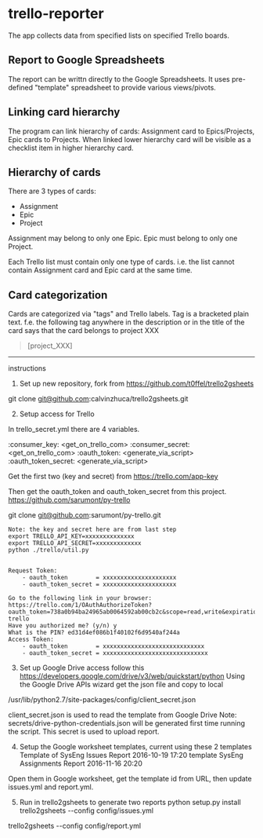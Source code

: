 trello-reporter
===============

The app collects data from specified lists on specified Trello boards.

Report to Google Spreadsheets
-----------------------------
The report can be writtn directly to the Google Spreadsheets.
It uses pre-defined "template" spreadsheet to provide various views/pivots.

Linking card hierarchy
----------------------
The program can link hierarchy of cards: Assignment card to Epics/Projects, Epic cards to Projects.
When linked lower hierarchy card will be visible as a checklist item in higher hierarchy card.

Hierarchy of cards
------------------
There are 3 types of cards:
* Assignment
* Epic
* Project

Assignment may belong to only one Epic.
Epic must belong to only one Project.

Each Trello list must contain only one type of cards. i.e. the list cannot contain Assignment card and Epic card at the same time.

Card categorization
-------------------
Cards are categorized via "tags" and Trello labels.
Tag is a bracketed plain text. f.e. the following tag anywhere in the description or in the title of the card says that the card belongs to project XXX
> [project_XXX]

-------------------
instructions
1) Set up new repository, fork from https://github.com/t0ffel/trello2gsheets

git clone git@github.com:calvinzhuca/trello2gsheets.git


2) Setup access for Trello

In trello_secret.yml there are 4 variables. 

:consumer_key: <get_on_trello_com>
:consumer_secret: <get_on_trello_com>
:oauth_token: <generate_via_script>
:oauth_token_secret: <generate_via_script>


Get the first two (key and secret) from https://trello.com/app-key


Then get the oauth_token and oauth_token_secret from this project. 
https://github.com/sarumont/py-trello

git clone git@github.com:sarumont/py-trello.git

	Note: the key and secret here are from last step
	export TRELLO_API_KEY=xxxxxxxxxxxxxx
	export TRELLO_API_SECRET=xxxxxxxxxxxxx
	python ./trello/util.py


	Request Token:
	    - oauth_token        = xxxxxxxxxxxxxxxxxxxxx
	    - oauth_token_secret = xxxxxxxxxxxxxxxxxxxxx

	Go to the following link in your browser:
	https://trello.com/1/OAuthAuthorizeToken?oauth_token=738a0b94ba24965ab0064592ab00cb2c&scope=read,write&expiration=30days&name=py-trello
	Have you authorized me? (y/n) y
	What is the PIN? ed31d4ef086b1f40102f6d9540af244a
	Access Token:
	    - oauth_token        = xxxxxxxxxxxxxxxxxxxxxxxxxxxxx
	    - oauth_token_secret = xxxxxxxxxxxxxxxxxxxxxxxxxxxxxx

3) Set up Google Drive access
follow this https://developers.google.com/drive/v3/web/quickstart/python
Using the Google Drive APIs wizard get the json file and copy to local

/usr/lib/python2.7/site-packages/config/client_secret.json

client_secret.json is used to read the template from Google Drive
Note: secrets/drive-python-credentials.json will be generated first time running the script. This secret is used to upload report. 


4) Setup the Google worksheet templates, current using these 2 templates
	Template of SysEng Issues Report 2016-10-19 17:20
	template SysEng Assignments Report 2016-11-16 20:20

Open them in Google worksheet, get the template id from URL, then update issues.yml and report.yml. 

5) Run in trello2gsheets to generate two reports
python setup.py install
trello2gsheets --config config/issues.yml

trello2gsheets --config config/report.yml
